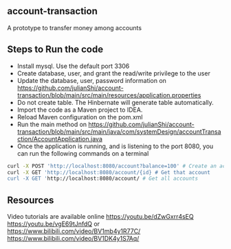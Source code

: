 ## account-transaction
A prototype to transfer money among accounts

## Steps to Run the code
- Install mysql. Use the default port 3306
- Create database, user, and grant the read/write privilege to the user
- Update the database, user, password information on https://github.com/julianShi/account-transaction/blob/main/src/main/resources/application.properties
- Do not create table. The Hinbernate will generate table automatically.
- Import the code as a Maven project to IDEA. 
- Reload Maven configuration on the pom.xml 
- Run the main method on https://github.com/julianShi/account-transaction/blob/main/src/main/java/com/systemDesign/accountTransaction/AccountApplication.java
- Once the application is running, and is listening to the port 8080, you can run the following commands on a terminal
```bash
curl -X POST 'http://localhost:8080/account?balance=100' # Create an account
curl -X GET 'http://localhost:8080/account/{id} # Get that account
curl -X GET 'http://localhost:8080/account/ # Get all accounts
```

## Resources
Video tutorials are available online 
https://youtu.be/dZwGxrr4sEQ
https://youtu.be/vgE69tJnfdQ
or
https://www.bilibili.com/video/BV1mb4y1R77C/
https://www.bilibili.com/video/BV1DK4y1S7Aq/
